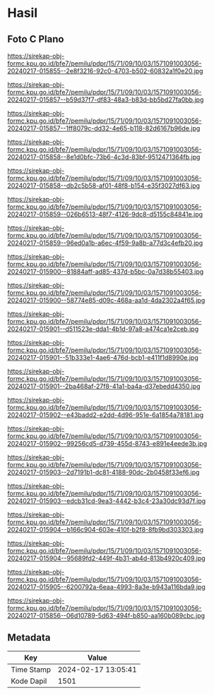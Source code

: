 # Hasil

## Foto C Plano

https://sirekap-obj-formc.kpu.go.id/bfe7/pemilu/pdpr/15/71/09/10/03/1571091003056-20240217-015855--2e8f3216-92c0-4703-b502-60832a1f0e20.jpg

https://sirekap-obj-formc.kpu.go.id/bfe7/pemilu/pdpr/15/71/09/10/03/1571091003056-20240217-015857--b59d37f7-df83-48a3-b83d-bb5bd27fa0bb.jpg

https://sirekap-obj-formc.kpu.go.id/bfe7/pemilu/pdpr/15/71/09/10/03/1571091003056-20240217-015857--1ff8079c-dd32-4e65-b118-82d6167b96de.jpg

https://sirekap-obj-formc.kpu.go.id/bfe7/pemilu/pdpr/15/71/09/10/03/1571091003056-20240217-015858--8e1d0bfc-73b6-4c3d-83bf-9512471364fb.jpg

https://sirekap-obj-formc.kpu.go.id/bfe7/pemilu/pdpr/15/71/09/10/03/1571091003056-20240217-015858--db2c5b58-af01-48f8-b154-e35f3027df63.jpg

https://sirekap-obj-formc.kpu.go.id/bfe7/pemilu/pdpr/15/71/09/10/03/1571091003056-20240217-015859--026b6513-48f7-4126-9dc8-d5155c84841e.jpg

https://sirekap-obj-formc.kpu.go.id/bfe7/pemilu/pdpr/15/71/09/10/03/1571091003056-20240217-015859--96ed0a1b-a6ec-4f59-9a8b-a77d3c4efb20.jpg

https://sirekap-obj-formc.kpu.go.id/bfe7/pemilu/pdpr/15/71/09/10/03/1571091003056-20240217-015900--81884aff-ad85-437d-b5bc-0a7d38b55403.jpg

https://sirekap-obj-formc.kpu.go.id/bfe7/pemilu/pdpr/15/71/09/10/03/1571091003056-20240217-015900--58774e85-d09c-468a-aa1d-4da2302a4f65.jpg

https://sirekap-obj-formc.kpu.go.id/bfe7/pemilu/pdpr/15/71/09/10/03/1571091003056-20240217-015901--d511523e-dda1-4b1d-97a8-a474ca1e2ceb.jpg

https://sirekap-obj-formc.kpu.go.id/bfe7/pemilu/pdpr/15/71/09/10/03/1571091003056-20240217-015901--51b333e1-4ae6-476d-bcb1-e411f1d8990e.jpg

https://sirekap-obj-formc.kpu.go.id/bfe7/pemilu/pdpr/15/71/09/10/03/1571091003056-20240217-015901--2ba468af-27f8-41a1-ba4a-d37ebedd4350.jpg

https://sirekap-obj-formc.kpu.go.id/bfe7/pemilu/pdpr/15/71/09/10/03/1571091003056-20240217-015902--e43badd2-e2dd-4d96-951e-6a1854a78181.jpg

https://sirekap-obj-formc.kpu.go.id/bfe7/pemilu/pdpr/15/71/09/10/03/1571091003056-20240217-015902--99256cd5-d739-455d-8743-e891e4eede3b.jpg

https://sirekap-obj-formc.kpu.go.id/bfe7/pemilu/pdpr/15/71/09/10/03/1571091003056-20240217-015903--2d7191b1-dc81-4188-90dc-2b0458f33ef6.jpg

https://sirekap-obj-formc.kpu.go.id/bfe7/pemilu/pdpr/15/71/09/10/03/1571091003056-20240217-015903--edcb31cd-9ea3-4442-b3c4-23a30dc93d7f.jpg

https://sirekap-obj-formc.kpu.go.id/bfe7/pemilu/pdpr/15/71/09/10/03/1571091003056-20240217-015904--b166c904-603e-410f-b2f8-8fb9bd303303.jpg

https://sirekap-obj-formc.kpu.go.id/bfe7/pemilu/pdpr/15/71/09/10/03/1571091003056-20240217-015904--95689fd2-449f-4b31-ab4d-813b4920c409.jpg

https://sirekap-obj-formc.kpu.go.id/bfe7/pemilu/pdpr/15/71/09/10/03/1571091003056-20240217-015905--6200792a-6eaa-4993-8a3e-b943a116bda9.jpg

https://sirekap-obj-formc.kpu.go.id/bfe7/pemilu/pdpr/15/71/09/10/03/1571091003056-20240217-015856--06d10789-5d63-494f-b850-aa160b089cbc.jpg


## Metadata

| Key        | Value               |
| ---------- | ------------------- |
| Time Stamp | 2024-02-17 13:05:41 |
| Kode Dapil | 1501                |



